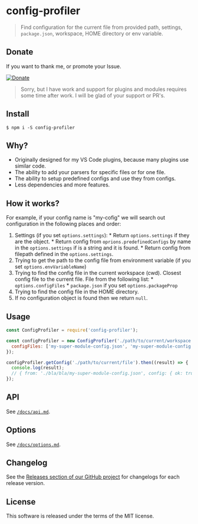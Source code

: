 # config-profiler

> Find configuration for the current file from provided path, settings, `package.json`, workspace, HOME directory or env variable.

## Donate

If you want to thank me, or promote your Issue.

[![Donate](https://img.shields.io/badge/Donate-PayPal-green.svg)](https://paypal.me/mrmlnc)

> Sorry, but I have work and support for plugins and modules requires some time after work. I will be glad of your support or PR's.

## Install

```shell
$ npm i -S config-profiler
```

## Why?

  * Originally designed for my VS Code plugins, because many plugins use similar code.
  * The ability to add your parsers for specific files or for one file.
  * The ability to setup predefined configs and use they from configs.
  * Less dependencies and more features.

## How it works?

For example, if your config name is "my-cofig" we will search out configuration in the following places and order:

  1. Settings (if you set `options.settings`):
    * Return `options.settings` if they are the object.
    * Return config from `oprions.predefinedConfigs` by name in the `options.settings` if is a string and it is found.
    * Return config from filepath defined in the `options.settings`.
  2. Trying to get the path to the config file from environment variable (if you set `options.envVariableName`)
  3. Trying to find the config file in the current workspace (cwd). Closest config file to the current file. File from the following list:
    * `options.configFiles`
    * `package.json` if you set `options.packageProp`
  4. Trying to find the config file in the HOME directory.
  5. If no configuration object is found then we return `null`.

## Usage

```js
const ConfigProfiler = require('config-profiler');

const configProfiler = new ConfigProfiler('./path/to/current/workspace', {
  configFiles: ['my-super-module-config.json', 'my-super-module-config.js']
});

configProfiler.getConfig('./path/to/current/file').then((result) => {
  console.log(result);
  // { from: './bla/bla/my-super-module-config.json', config: { ok: true } }
});
```

## API

See [`/docs/api.md`](docs/api.md).

## Options

See [`/docs/options.md`](docs/options.md).

## Changelog

See the [Releases section of our GitHub project](https://github.com/mrmlnc/config-profiler/releases) for changelogs for each release version.

## License

This software is released under the terms of the MIT license.
